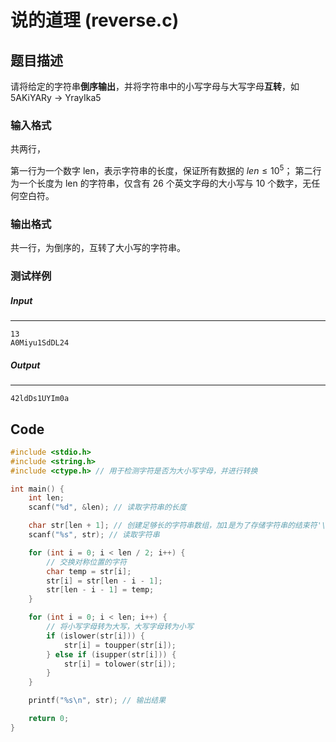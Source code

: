 # 说的道理 (reverse.c)

## 题目描述

请将给定的字符串**倒序输出**，并将字符串中的小写字母与大写字母**互转**，如 5AKiYARy -> YrayIka5

### 输入格式
共两行，

第一行为一个数字 len，表示字符串的长度，保证所有数据的 $len≤10^5$；
第二行为一个长度为 len 的字符串，仅含有 26 个英文字母的大小写与 10 个数字，无任何空白符。
### 输出格式
共一行，为倒序的，互转了大小写的字符串。

### 测试样例

##### Input

------

```
13
A0Miyu1SdDL24
```

##### Output

------

```
42ldDs1UYIm0a
```



## Code

```c
#include <stdio.h>
#include <string.h>
#include <ctype.h> // 用于检测字符是否为大小写字母，并进行转换

int main() {
    int len;
    scanf("%d", &len); // 读取字符串的长度

    char str[len + 1]; // 创建足够长的字符串数组，加1是为了存储字符串的结束符'\0'
    scanf("%s", str); // 读取字符串

    for (int i = 0; i < len / 2; i++) {
        // 交换对称位置的字符
        char temp = str[i];
        str[i] = str[len - i - 1];
        str[len - i - 1] = temp;
    }

    for (int i = 0; i < len; i++) {
        // 将小写字母转为大写，大写字母转为小写
        if (islower(str[i])) {
            str[i] = toupper(str[i]);
        } else if (isupper(str[i])) {
            str[i] = tolower(str[i]);
        }
    }

    printf("%s\n", str); // 输出结果

    return 0;
}
```


